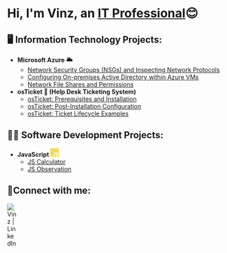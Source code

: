<h1>Hi, I'm Vinz, an <a href="https://www.linkedin.com/in/vinz576/" target="_blank">IT Professional</a>😊</h1>

<h2>🖥 Information Technology Projects:</h2>

- <b>Microsoft Azure 🌥</b>
  - [Network Security Groups (NSGs) and Inspecting Network Protocols](https://github.com/vmp576/azure-inspecting-network-protocols)
  - [Configuring On-premises Active Directory within Azure VMs](https://github.com/vmp576/azure-active-directory)
  - [Network File Shares and Permissions]()
- <b>osTicket 🦘 (Help Desk Ticketing System)</b>
  - [osTicket: Prerequisites and Installation](https://github.com/vmp576/osticket-install)
  - [osTicket: Post-Installation Configuration](https://github.com/vmp576/osticket-post-install)
  - [osTicket: Ticket Lifecycle Examples](https://github.com/vmp576/osticket-lifecycle)

<h2>👨‍💻 Software Development Projects:</h2>

- <b>JavaScript <img src="https://github.com/devicons/devicon/blob/master/icons/javascript/javascript-plain.svg" alt="JavaScript" width="20" height="20"></b>
  - [JS Calculator](https://github.com/vmp576/JSCalculator)
  - [JS Observation](https://github.com/vmp576/JSObservation)

<h2>🔗Connect with me:</h2>

[<img align="left" alt="Vinz | LinkedIn" width="22px" src="https://cdn.jsdelivr.net/npm/simple-icons@v3/icons/linkedin.svg" />][linkedin]

[linkedin]: https://www.linkedin.com/in/vinz576/
